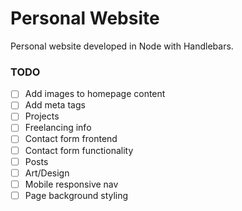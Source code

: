 # Personal Website

Personal website developed in Node with Handlebars.

### TODO
- [ ] Add images to homepage content
- [ ] Add meta tags
- [ ] Projects
- [ ] Freelancing info
- [ ] Contact form frontend
- [ ] Contact form functionality
- [ ] Posts
- [ ] Art/Design
- [ ] Mobile responsive nav
- [ ] Page background styling
